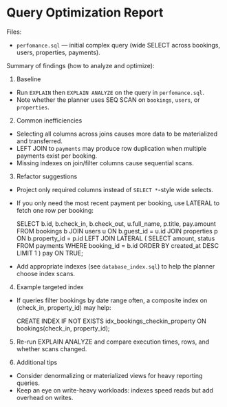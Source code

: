 # Query Optimization Report

Files:

- `perfomance.sql` — initial complex query (wide SELECT across bookings, users, properties, payments).

Summary of findings (how to analyze and optimize):

1. Baseline

- Run `EXPLAIN` then `EXPLAIN ANALYZE` on the query in `perfomance.sql`.
- Note whether the planner uses SEQ SCAN on `bookings`, `users`, or `properties`.

2. Common inefficiencies

- Selecting all columns across joins causes more data to be materialized and transferred.
- LEFT JOIN to `payments` may produce row duplication when multiple payments exist per booking.
- Missing indexes on join/filter columns cause sequential scans.

3. Refactor suggestions

- Project only required columns instead of `SELECT *`-style wide selects.
- If you only need the most recent payment per booking, use LATERAL to fetch one row per booking:

  SELECT b.id, b.check_in, b.check_out, u.full_name, p.title, pay.amount
  FROM bookings b
  JOIN users u ON b.guest_id = u.id
  JOIN properties p ON b.property_id = p.id
  LEFT JOIN LATERAL (
  SELECT amount, status
  FROM payments
  WHERE booking_id = b.id
  ORDER BY created_at DESC
  LIMIT 1
  ) pay ON TRUE;

- Add appropriate indexes (see `database_index.sql`) to help the planner choose index scans.

4. Example targeted index

- If queries filter bookings by date range often, a composite index on (check_in, property_id) may help:

  CREATE INDEX IF NOT EXISTS idx_bookings_checkin_property ON bookings(check_in, property_id);

5. Re-run EXPLAIN ANALYZE and compare execution times, rows, and whether scans changed.

6. Additional tips

- Consider denormalizing or materialized views for heavy reporting queries.
- Keep an eye on write-heavy workloads: indexes speed reads but add overhead on writes.

